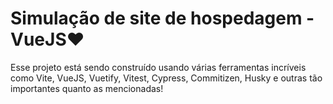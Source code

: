 # Simulação de site de hospedagem - VueJS❤️

Esse projeto está sendo construído usando várias ferramentas incríveis como
Vite, VueJS, Vuetify, Vitest, Cypress, Commitizen, Husky
e outras tão importantes quanto as mencionadas!
